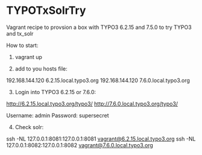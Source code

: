 # TYPOTxSolrTry
Vagrant recipe to provsion a box with TYPO3 6.2.15 and 7.5.0 to try TYPO3 and tx_solr

How to start:

1. vagrant up

2. add to you hosts file:

192.168.144.120   6.2.15.local.typo3.org
192.168.144.120   7.6.0.local.typo3.org

3. Login into TYPO3 6.2.15 or 7.6.0:

http://6.2.15.local.typo3.org/typo3/
http://7.6.0.local.typo3.org/typo3/

Username: admin
Password: supersecret

4. Check solr:

ssh -NL 127.0.0.1:8081:127.0.0.1:8081 vagrant@6.2.15.local.typo3.org
ssh -NL 127.0.0.1:8082:127.0.0.1:8082 vagrant@7.6.0.local.typo3.org


